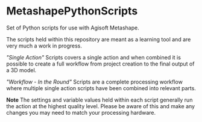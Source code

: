 # MetashapePythonScripts
Set of Python scripts for use with Agisoft Metashape. 

The scripts held within this repository are meant as a learning tool and are very much a work in progress. 

*"Single Action"* Scripts covers a single action and when combined it is possible to create a full workflow from project creation to the final output of a 3D model.

*"Workflow - In the Round"* Scripts are a complete processing workflow where multiple single action scripts have been combined into relevant parts. 

**Note** The settings and variable values held within each script generally run the action at the highest quality level. Please be aware of this and make any changes you may need to match your processing hardware.
